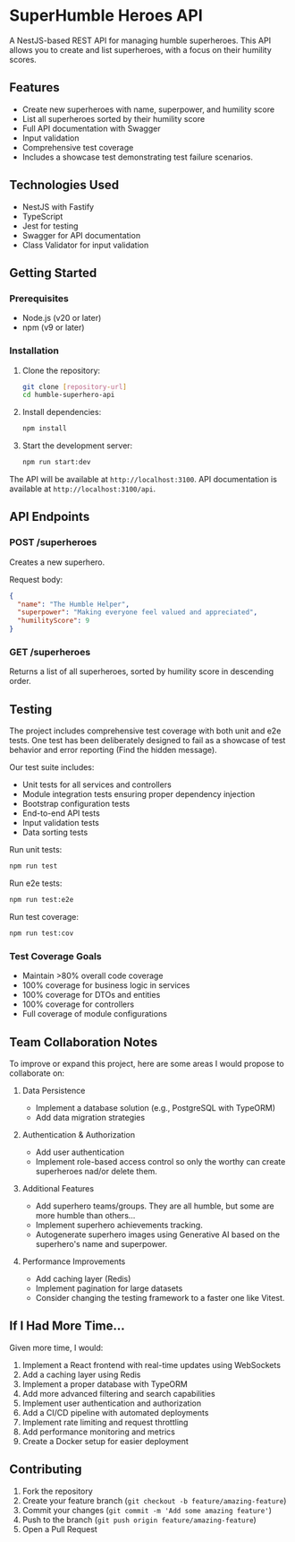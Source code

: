 # SuperHumble Heroes API

A NestJS-based REST API for managing humble superheroes. This API allows you to create and list superheroes, with a focus on their humility scores.

## Features

- Create new superheroes with name, superpower, and humility score
- List all superheroes sorted by their humility score
- Full API documentation with Swagger
- Input validation
- Comprehensive test coverage
- Includes a showcase test demonstrating test failure scenarios.

## Technologies Used

- NestJS with Fastify
- TypeScript
- Jest for testing
- Swagger for API documentation
- Class Validator for input validation

## Getting Started

### Prerequisites

- Node.js (v20 or later)
- npm (v9 or later)

### Installation

1. Clone the repository:

   ```bash
   git clone [repository-url]
   cd humble-superhero-api
   ```

2. Install dependencies:

   ```bash
   npm install
   ```

3. Start the development server:
   ```bash
   npm run start:dev
   ```

The API will be available at `http://localhost:3100`.
API documentation is available at `http://localhost:3100/api`.

## API Endpoints

### POST /superheroes

Creates a new superhero.

Request body:

```json
{
  "name": "The Humble Helper",
  "superpower": "Making everyone feel valued and appreciated",
  "humilityScore": 9
}
```

### GET /superheroes

Returns a list of all superheroes, sorted by humility score in descending order.

## Testing

The project includes comprehensive test coverage with both unit and e2e tests. One test has been deliberately designed to fail as a showcase of test behavior and error reporting (Find the hidden message).

Our test suite includes:

- Unit tests for all services and controllers
- Module integration tests ensuring proper dependency injection
- Bootstrap configuration tests
- End-to-end API tests
- Input validation tests
- Data sorting tests

Run unit tests:

```bash
npm run test
```

Run e2e tests:

```bash
npm run test:e2e
```

Run test coverage:

```bash
npm run test:cov
```

### Test Coverage Goals

- Maintain >80% overall code coverage
- 100% coverage for business logic in services
- 100% coverage for DTOs and entities
- 100% coverage for controllers
- Full coverage of module configurations

## Team Collaboration Notes

To improve or expand this project, here are some areas I would propose to collaborate on:

1. Data Persistence

   - Implement a database solution (e.g., PostgreSQL with TypeORM)
   - Add data migration strategies

2. Authentication & Authorization

   - Add user authentication
   - Implement role-based access control so only the worthy can create superheroes nad/or delete them.

3. Additional Features

   - Add superhero teams/groups. They are all humble, but some are more humble than others...
   - Implement superhero achievements tracking.
   - Autogenerate superhero images using Generative AI based on the superhero's name and superpower.

4. Performance Improvements
   - Add caching layer (Redis)
   - Implement pagination for large datasets
   - Consider changing the testing framework to a faster one like Vitest.

## If I Had More Time...

Given more time, I would:

1. Implement a React frontend with real-time updates using WebSockets
2. Add a caching layer using Redis
3. Implement a proper database with TypeORM
4. Add more advanced filtering and search capabilities
5. Implement user authentication and authorization
6. Add a CI/CD pipeline with automated deployments
7. Implement rate limiting and request throttling
8. Add performance monitoring and metrics
9. Create a Docker setup for easier deployment

## Contributing

1. Fork the repository
2. Create your feature branch (`git checkout -b feature/amazing-feature`)
3. Commit your changes (`git commit -m 'Add some amazing feature'`)
4. Push to the branch (`git push origin feature/amazing-feature`)
5. Open a Pull Request
